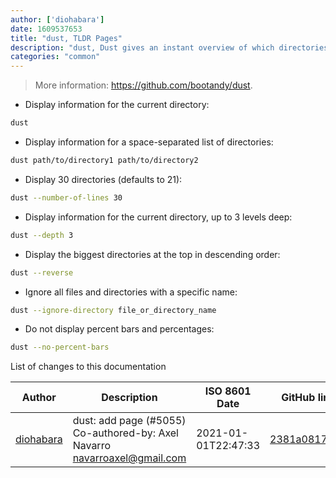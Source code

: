 ```yaml
---
author: ['diohabara']
date: 1609537653
title: "dust, TLDR Pages"
description: "dust, Dust gives an instant overview of which directories are using disk space."
categories: "common"
---
```

> More information: <https://github.com/bootandy/dust>.

- Display information for the current directory:

```bash
dust
```

- Display information for a space-separated list of directories:

```bash
dust path/to/directory1 path/to/directory2
```

- Display 30 directories (defaults to 21):

```bash
dust --number-of-lines 30
```

- Display information for the current directory, up to 3 levels deep:

```bash
dust --depth 3
```

- Display the biggest directories at the top in descending order:

```bash
dust --reverse
```

- Ignore all files and directories with a specific name:

```bash
dust --ignore-directory file_or_directory_name
```

- Do not display percent bars and percentages:

```bash
dust --no-percent-bars
```
List of changes to this documentation


Author | Description | ISO 8601 Date | GitHub link
------|-----|-----|-----
[diohabara](mailto:diohabara@gmail.com) | dust: add page (#5055) Co-authored-by: Axel Navarro <navarroaxel@gmail.com> | 2021-01-01T22:47:33 | [2381a081781b](https://github.com/tldr-pages/tldr/commit/2381a081781bdaa08297dcca19843caeb58258a3)

